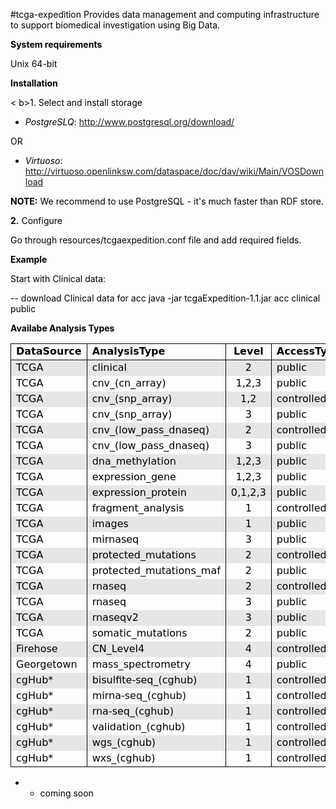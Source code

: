 #tcga-expedition
Provides data management and computing infrastructure to support biomedical investigation using Big Data.


<b>System requirements</b>

Unix 64-bit


<b>Installation</b>

< b>1.</b> Select and install storage

  - <i>PostgreSLQ</i>: http://www.postgresql.org/download/
  
 OR

 - <i>Virtuoso</i>: http://virtuoso.openlinksw.com/dataspace/doc/dav/wiki/Main/VOSDownload
 
<b>NOTE:</b> We recommend to use PostgreSQL - it's much faster than RDF store.

<b>2.</b> Configure

Go through resources/tcgaexpedition.conf file and add required fields.


<b>Example</b>

Start with Clinical data:

-- download Clinical data for acc
java -jar tcgaExpedition-1.1.jar acc clinical public


<b>Availabe Analysis Types</b>

<HTML>

<BODY TEXT="#000000">
<TABLE CELLSPACING="0" COLS="4" BORDER="0">
	<COLGROUP WIDTH="100"></COLGROUP>
	<COLGROUP WIDTH="199"></COLGROUP>
	<COLGROUP WIDTH="72"></COLGROUP>
	<COLGROUP WIDTH="113"></COLGROUP>
	<TR>
		<TD STYLE="border-top: 1px solid #000000; border-bottom: 1px solid #000000; border-left: 1px solid #000000; border-right: 1px solid #000000" HEIGHT="16" ALIGN="LEFT"><B><FONT FACE="DejaVu Sans">DataSource</FONT></B></TD>
		<TD STYLE="border-top: 1px solid #000000; border-bottom: 1px solid #000000; border-left: 1px solid #000000; border-right: 1px solid #000000" ALIGN="LEFT"><B><FONT FACE="DejaVu Sans" COLOR="#000000">AnalysisType</FONT></B></TD>
		<TD STYLE="border-top: 1px solid #000000; border-bottom: 1px solid #000000; border-left: 1px solid #000000; border-right: 1px solid #000000" ALIGN="CENTER" SDNUM="1033;0;@"><B><FONT FACE="DejaVu Sans">Level</FONT></B></TD>
		<TD STYLE="border-top: 1px solid #000000; border-bottom: 1px solid #000000; border-right: 1px solid #000000" ALIGN="LEFT"><B><FONT FACE="DejaVu Sans">AccessType</FONT></B></TD>
	</TR>
	<TR>
		<TD STYLE="border-left: 1px solid #000000; border-right: 1px solid #000000" HEIGHT="16" ALIGN="LEFT" BGCOLOR="#E6E6E6"><FONT FACE="DejaVu Sans">TCGA</FONT></TD>
		<TD STYLE="border-left: 1px solid #000000; border-right: 1px solid #000000" ALIGN="LEFT" BGCOLOR="#E6E6E6"><FONT FACE="DejaVu Sans" COLOR="#000000">clinical</FONT></TD>
		<TD STYLE="border-left: 1px solid #000000; border-right: 1px solid #000000" ALIGN="CENTER" BGCOLOR="#E6E6E6" SDVAL="2" SDNUM="1033;0;@"><FONT FACE="DejaVu Sans">2</FONT></TD>
		<TD STYLE="border-right: 1px solid #000000" ALIGN="LEFT" BGCOLOR="#E6E6E6"><FONT FACE="DejaVu Sans">public</FONT></TD>
	</TR>
	<TR>
		<TD STYLE="border-left: 1px solid #000000; border-right: 1px solid #000000" HEIGHT="16" ALIGN="LEFT"><FONT FACE="DejaVu Sans">TCGA</FONT></TD>
		<TD STYLE="border-left: 1px solid #000000; border-right: 1px solid #000000" ALIGN="LEFT"><FONT FACE="DejaVu Sans" COLOR="#000000">cnv_(cn_array)</FONT></TD>
		<TD STYLE="border-left: 1px solid #000000; border-right: 1px solid #000000" ALIGN="CENTER" SDNUM="1033;0;@"><FONT FACE="DejaVu Sans">1,2,3</FONT></TD>
		<TD STYLE="border-right: 1px solid #000000" ALIGN="LEFT"><FONT FACE="DejaVu Sans">public</FONT></TD>
	</TR>
	<TR>
		<TD STYLE="border-left: 1px solid #000000; border-right: 1px solid #000000" HEIGHT="16" ALIGN="LEFT" BGCOLOR="#E6E6E6"><FONT FACE="DejaVu Sans">TCGA</FONT></TD>
		<TD STYLE="border-left: 1px solid #000000; border-right: 1px solid #000000" ALIGN="LEFT" BGCOLOR="#E6E6E6"><FONT FACE="DejaVu Sans" COLOR="#000000">cnv_(snp_array)</FONT></TD>
		<TD STYLE="border-left: 1px solid #000000; border-right: 1px solid #000000" ALIGN="CENTER" BGCOLOR="#E6E6E6" SDNUM="1033;0;@"><FONT FACE="DejaVu Sans">1,2</FONT></TD>
		<TD STYLE="border-right: 1px solid #000000" ALIGN="LEFT" BGCOLOR="#E6E6E6"><FONT FACE="DejaVu Sans">controlled</FONT></TD>
	</TR>
	<TR>
		<TD STYLE="border-left: 1px solid #000000; border-right: 1px solid #000000" HEIGHT="16" ALIGN="LEFT"><FONT FACE="DejaVu Sans">TCGA</FONT></TD>
		<TD STYLE="border-left: 1px solid #000000; border-right: 1px solid #000000" ALIGN="LEFT"><FONT FACE="DejaVu Sans" COLOR="#000000">cnv_(snp_array)</FONT></TD>
		<TD STYLE="border-left: 1px solid #000000; border-right: 1px solid #000000" ALIGN="CENTER" SDVAL="3" SDNUM="1033;0;@"><FONT FACE="DejaVu Sans">3</FONT></TD>
		<TD STYLE="border-right: 1px solid #000000" ALIGN="LEFT"><FONT FACE="DejaVu Sans">public</FONT></TD>
	</TR>
	<TR>
		<TD STYLE="border-left: 1px solid #000000; border-right: 1px solid #000000" HEIGHT="16" ALIGN="LEFT" BGCOLOR="#E6E6E6"><FONT FACE="DejaVu Sans">TCGA</FONT></TD>
		<TD STYLE="border-left: 1px solid #000000; border-right: 1px solid #000000" ALIGN="LEFT" BGCOLOR="#E6E6E6"><FONT FACE="DejaVu Sans" COLOR="#000000">cnv_(low_pass_dnaseq)</FONT></TD>
		<TD STYLE="border-left: 1px solid #000000; border-right: 1px solid #000000" ALIGN="CENTER" BGCOLOR="#E6E6E6" SDVAL="2" SDNUM="1033;0;@"><FONT FACE="DejaVu Sans">2</FONT></TD>
		<TD STYLE="border-right: 1px solid #000000" ALIGN="LEFT" BGCOLOR="#E6E6E6"><FONT FACE="DejaVu Sans">controlled</FONT></TD>
	</TR>
	<TR>
		<TD STYLE="border-left: 1px solid #000000; border-right: 1px solid #000000" HEIGHT="16" ALIGN="LEFT"><FONT FACE="DejaVu Sans">TCGA</FONT></TD>
		<TD STYLE="border-left: 1px solid #000000; border-right: 1px solid #000000" ALIGN="LEFT"><FONT FACE="DejaVu Sans" COLOR="#000000">cnv_(low_pass_dnaseq)</FONT></TD>
		<TD STYLE="border-left: 1px solid #000000; border-right: 1px solid #000000" ALIGN="CENTER" SDVAL="3" SDNUM="1033;0;@"><FONT FACE="DejaVu Sans">3</FONT></TD>
		<TD STYLE="border-right: 1px solid #000000" ALIGN="LEFT"><FONT FACE="DejaVu Sans">public</FONT></TD>
	</TR>
	<TR>
		<TD STYLE="border-left: 1px solid #000000; border-right: 1px solid #000000" HEIGHT="16" ALIGN="LEFT" BGCOLOR="#E6E6E6"><FONT FACE="DejaVu Sans">TCGA</FONT></TD>
		<TD STYLE="border-left: 1px solid #000000; border-right: 1px solid #000000" ALIGN="LEFT" BGCOLOR="#E6E6E6"><FONT FACE="DejaVu Sans" COLOR="#000000">dna_methylation</FONT></TD>
		<TD STYLE="border-left: 1px solid #000000; border-right: 1px solid #000000" ALIGN="CENTER" BGCOLOR="#E6E6E6" SDNUM="1033;0;@"><FONT FACE="DejaVu Sans">1,2,3</FONT></TD>
		<TD STYLE="border-right: 1px solid #000000" ALIGN="LEFT" BGCOLOR="#E6E6E6"><FONT FACE="DejaVu Sans">public</FONT></TD>
	</TR>
	<TR>
		<TD STYLE="border-left: 1px solid #000000; border-right: 1px solid #000000" HEIGHT="16" ALIGN="LEFT"><FONT FACE="DejaVu Sans">TCGA</FONT></TD>
		<TD STYLE="border-left: 1px solid #000000; border-right: 1px solid #000000" ALIGN="LEFT"><FONT FACE="DejaVu Sans" COLOR="#000000">expression_gene</FONT></TD>
		<TD STYLE="border-left: 1px solid #000000; border-right: 1px solid #000000" ALIGN="CENTER" SDNUM="1033;0;@"><FONT FACE="DejaVu Sans">1,2,3</FONT></TD>
		<TD STYLE="border-right: 1px solid #000000" ALIGN="LEFT"><FONT FACE="DejaVu Sans">public</FONT></TD>
	</TR>
	<TR>
		<TD STYLE="border-left: 1px solid #000000; border-right: 1px solid #000000" HEIGHT="16" ALIGN="LEFT" BGCOLOR="#E6E6E6"><FONT FACE="DejaVu Sans">TCGA</FONT></TD>
		<TD STYLE="border-left: 1px solid #000000; border-right: 1px solid #000000" ALIGN="LEFT" BGCOLOR="#E6E6E6"><FONT FACE="DejaVu Sans" COLOR="#000000">expression_protein</FONT></TD>
		<TD STYLE="border-left: 1px solid #000000; border-right: 1px solid #000000" ALIGN="CENTER" BGCOLOR="#E6E6E6" SDNUM="1033;0;@"><FONT FACE="DejaVu Sans">0,1,2,3</FONT></TD>
		<TD STYLE="border-right: 1px solid #000000" ALIGN="LEFT" BGCOLOR="#E6E6E6"><FONT FACE="DejaVu Sans">public</FONT></TD>
	</TR>
	<TR>
		<TD STYLE="border-left: 1px solid #000000; border-right: 1px solid #000000" HEIGHT="16" ALIGN="LEFT"><FONT FACE="DejaVu Sans">TCGA</FONT></TD>
		<TD STYLE="border-left: 1px solid #000000; border-right: 1px solid #000000" ALIGN="LEFT"><FONT FACE="DejaVu Sans" COLOR="#000000">fragment_analysis</FONT></TD>
		<TD STYLE="border-left: 1px solid #000000; border-right: 1px solid #000000" ALIGN="CENTER" SDVAL="1" SDNUM="1033;0;@"><FONT FACE="DejaVu Sans">1</FONT></TD>
		<TD STYLE="border-right: 1px solid #000000" ALIGN="LEFT"><FONT FACE="DejaVu Sans">controlled</FONT></TD>
	</TR>
	<TR>
		<TD STYLE="border-left: 1px solid #000000; border-right: 1px solid #000000" HEIGHT="16" ALIGN="LEFT" BGCOLOR="#E6E6E6"><FONT FACE="DejaVu Sans">TCGA</FONT></TD>
		<TD STYLE="border-left: 1px solid #000000; border-right: 1px solid #000000" ALIGN="LEFT" BGCOLOR="#E6E6E6"><FONT FACE="DejaVu Sans" COLOR="#000000">images</FONT></TD>
		<TD STYLE="border-left: 1px solid #000000; border-right: 1px solid #000000" ALIGN="CENTER" BGCOLOR="#E6E6E6" SDVAL="1" SDNUM="1033;0;@"><FONT FACE="DejaVu Sans">1</FONT></TD>
		<TD STYLE="border-right: 1px solid #000000" ALIGN="LEFT" BGCOLOR="#E6E6E6"><FONT FACE="DejaVu Sans">public</FONT></TD>
	</TR>
	<TR>
		<TD STYLE="border-left: 1px solid #000000; border-right: 1px solid #000000" HEIGHT="16" ALIGN="LEFT"><FONT FACE="DejaVu Sans">TCGA</FONT></TD>
		<TD STYLE="border-left: 1px solid #000000; border-right: 1px solid #000000" ALIGN="LEFT"><FONT FACE="DejaVu Sans" COLOR="#000000">mirnaseq</FONT></TD>
		<TD STYLE="border-left: 1px solid #000000; border-right: 1px solid #000000" ALIGN="CENTER" SDVAL="3" SDNUM="1033;0;@"><FONT FACE="DejaVu Sans">3</FONT></TD>
		<TD STYLE="border-right: 1px solid #000000" ALIGN="LEFT"><FONT FACE="DejaVu Sans">public</FONT></TD>
	</TR>
	<TR>
		<TD STYLE="border-left: 1px solid #000000; border-right: 1px solid #000000" HEIGHT="16" ALIGN="LEFT" BGCOLOR="#E6E6E6"><FONT FACE="DejaVu Sans">TCGA</FONT></TD>
		<TD STYLE="border-left: 1px solid #000000; border-right: 1px solid #000000" ALIGN="LEFT" BGCOLOR="#E6E6E6"><FONT FACE="DejaVu Sans" COLOR="#000000">protected_mutations</FONT></TD>
		<TD STYLE="border-left: 1px solid #000000; border-right: 1px solid #000000" ALIGN="CENTER" BGCOLOR="#E6E6E6" SDVAL="2" SDNUM="1033;0;@"><FONT FACE="DejaVu Sans">2</FONT></TD>
		<TD STYLE="border-right: 1px solid #000000" ALIGN="LEFT" BGCOLOR="#E6E6E6"><FONT FACE="DejaVu Sans">controlled</FONT></TD>
	</TR>
	<TR>
		<TD STYLE="border-left: 1px solid #000000; border-right: 1px solid #000000" HEIGHT="16" ALIGN="LEFT"><FONT FACE="DejaVu Sans">TCGA</FONT></TD>
		<TD STYLE="border-left: 1px solid #000000; border-right: 1px solid #000000" ALIGN="LEFT"><FONT FACE="DejaVu Sans" COLOR="#000000">protected_mutations_maf</FONT></TD>
		<TD STYLE="border-left: 1px solid #000000; border-right: 1px solid #000000" ALIGN="CENTER" SDVAL="2" SDNUM="1033;0;@"><FONT FACE="DejaVu Sans">2</FONT></TD>
		<TD STYLE="border-right: 1px solid #000000" ALIGN="LEFT"><FONT FACE="DejaVu Sans">public</FONT></TD>
	</TR>
	<TR>
		<TD STYLE="border-left: 1px solid #000000; border-right: 1px solid #000000" HEIGHT="16" ALIGN="LEFT" BGCOLOR="#E6E6E6"><FONT FACE="DejaVu Sans">TCGA</FONT></TD>
		<TD STYLE="border-left: 1px solid #000000; border-right: 1px solid #000000" ALIGN="LEFT" BGCOLOR="#E6E6E6"><FONT FACE="DejaVu Sans" COLOR="#000000">rnaseq</FONT></TD>
		<TD STYLE="border-left: 1px solid #000000; border-right: 1px solid #000000" ALIGN="CENTER" BGCOLOR="#E6E6E6" SDVAL="2" SDNUM="1033;0;@"><FONT FACE="DejaVu Sans">2</FONT></TD>
		<TD STYLE="border-right: 1px solid #000000" ALIGN="LEFT" BGCOLOR="#E6E6E6"><FONT FACE="DejaVu Sans">controlled</FONT></TD>
	</TR>
	<TR>
		<TD STYLE="border-left: 1px solid #000000; border-right: 1px solid #000000" HEIGHT="16" ALIGN="LEFT"><FONT FACE="DejaVu Sans">TCGA</FONT></TD>
		<TD STYLE="border-left: 1px solid #000000; border-right: 1px solid #000000" ALIGN="LEFT"><FONT FACE="DejaVu Sans" COLOR="#000000">rnaseq</FONT></TD>
		<TD STYLE="border-left: 1px solid #000000; border-right: 1px solid #000000" ALIGN="CENTER" SDVAL="3" SDNUM="1033;0;@"><FONT FACE="DejaVu Sans">3</FONT></TD>
		<TD STYLE="border-right: 1px solid #000000" ALIGN="LEFT"><FONT FACE="DejaVu Sans">public</FONT></TD>
	</TR>
	<TR>
		<TD STYLE="border-left: 1px solid #000000; border-right: 1px solid #000000" HEIGHT="16" ALIGN="LEFT" BGCOLOR="#E6E6E6"><FONT FACE="DejaVu Sans">TCGA</FONT></TD>
		<TD STYLE="border-left: 1px solid #000000; border-right: 1px solid #000000" ALIGN="LEFT" BGCOLOR="#E6E6E6"><FONT FACE="DejaVu Sans" COLOR="#000000">rnaseqv2</FONT></TD>
		<TD STYLE="border-left: 1px solid #000000; border-right: 1px solid #000000" ALIGN="CENTER" BGCOLOR="#E6E6E6" SDVAL="3" SDNUM="1033;0;@"><FONT FACE="DejaVu Sans">3</FONT></TD>
		<TD STYLE="border-right: 1px solid #000000" ALIGN="LEFT" BGCOLOR="#E6E6E6"><FONT FACE="DejaVu Sans">public</FONT></TD>
	</TR>
	<TR>
		<TD STYLE="border-left: 1px solid #000000; border-right: 1px solid #000000" HEIGHT="16" ALIGN="LEFT"><FONT FACE="DejaVu Sans">TCGA</FONT></TD>
		<TD STYLE="border-left: 1px solid #000000; border-right: 1px solid #000000" ALIGN="LEFT"><FONT FACE="DejaVu Sans" COLOR="#000000">somatic_mutations</FONT></TD>
		<TD STYLE="border-left: 1px solid #000000; border-right: 1px solid #000000" ALIGN="CENTER" SDVAL="2" SDNUM="1033;0;@"><FONT FACE="DejaVu Sans">2</FONT></TD>
		<TD STYLE="border-right: 1px solid #000000" ALIGN="LEFT"><FONT FACE="DejaVu Sans">public</FONT></TD>
	</TR>
	<TR>
		<TD STYLE="border-left: 1px solid #000000; border-right: 1px solid #000000" HEIGHT="16" ALIGN="LEFT" BGCOLOR="#E6E6E6"><FONT FACE="DejaVu Sans">Firehose</FONT></TD>
		<TD STYLE="border-left: 1px solid #000000; border-right: 1px solid #000000" ALIGN="LEFT" BGCOLOR="#E6E6E6"><FONT FACE="DejaVu Sans" COLOR="#000000">CN_Level4</FONT></TD>
		<TD STYLE="border-left: 1px solid #000000; border-right: 1px solid #000000" ALIGN="CENTER" BGCOLOR="#E6E6E6" SDVAL="4" SDNUM="1033;0;@"><FONT FACE="DejaVu Sans">4</FONT></TD>
		<TD STYLE="border-right: 1px solid #000000" ALIGN="LEFT" BGCOLOR="#E6E6E6"><FONT FACE="DejaVu Sans">controlled</FONT></TD>
	</TR>
	<TR>
		<TD STYLE="border-left: 1px solid #000000; border-right: 1px solid #000000" HEIGHT="16" ALIGN="LEFT"><FONT FACE="DejaVu Sans">Georgetown</FONT></TD>
		<TD STYLE="border-left: 1px solid #000000; border-right: 1px solid #000000" ALIGN="LEFT"><FONT FACE="DejaVu Sans" COLOR="#000000">mass_spectrometry</FONT></TD>
		<TD STYLE="border-left: 1px solid #000000; border-right: 1px solid #000000" ALIGN="CENTER" SDVAL="4" SDNUM="1033;0;@"><FONT FACE="DejaVu Sans">4</FONT></TD>
		<TD STYLE="border-right: 1px solid #000000" ALIGN="LEFT"><FONT FACE="DejaVu Sans">public</FONT></TD>
	</TR>
	<TR>
		<TD STYLE="border-left: 1px solid #000000; border-right: 1px solid #000000" HEIGHT="17" ALIGN="LEFT" BGCOLOR="#E6E6E6"><FONT FACE="DejaVu Sans">cgHub*</FONT></TD>
		<TD STYLE="border-left: 1px solid #000000; border-right: 1px solid #000000" ALIGN="LEFT" BGCOLOR="#E6E6E6"><FONT FACE="DejaVu Sans" COLOR="#000000">bisulfite-seq_(cghub)</FONT></TD>
		<TD STYLE="border-left: 1px solid #000000; border-right: 1px solid #000000" ALIGN="CENTER" BGCOLOR="#E6E6E6" SDVAL="1" SDNUM="1033;0;@"><FONT FACE="DejaVu Sans">1</FONT></TD>
		<TD STYLE="border-right: 1px solid #000000" ALIGN="LEFT" BGCOLOR="#E6E6E6"><FONT FACE="DejaVu Sans">controlled</FONT></TD>
	</TR>
	<TR>
		<TD STYLE="border-left: 1px solid #000000; border-right: 1px solid #000000" HEIGHT="17" ALIGN="LEFT"><FONT FACE="DejaVu Sans">cgHub*</FONT></TD>
		<TD STYLE="border-left: 1px solid #000000; border-right: 1px solid #000000" ALIGN="LEFT"><FONT FACE="DejaVu Sans" COLOR="#000000">mirna-seq_(cghub)</FONT></TD>
		<TD STYLE="border-left: 1px solid #000000; border-right: 1px solid #000000" ALIGN="CENTER" SDVAL="1" SDNUM="1033;0;@"><FONT FACE="DejaVu Sans">1</FONT></TD>
		<TD STYLE="border-right: 1px solid #000000" ALIGN="LEFT"><FONT FACE="DejaVu Sans">controlled</FONT></TD>
	</TR>
	<TR>
		<TD STYLE="border-left: 1px solid #000000; border-right: 1px solid #000000" HEIGHT="17" ALIGN="LEFT" BGCOLOR="#E6E6E6"><FONT FACE="DejaVu Sans">cgHub*</FONT></TD>
		<TD STYLE="border-left: 1px solid #000000; border-right: 1px solid #000000" ALIGN="LEFT" BGCOLOR="#E6E6E6"><FONT FACE="DejaVu Sans" COLOR="#000000">rna-seq_(cghub)</FONT></TD>
		<TD STYLE="border-left: 1px solid #000000; border-right: 1px solid #000000" ALIGN="CENTER" BGCOLOR="#E6E6E6" SDVAL="1" SDNUM="1033;0;@"><FONT FACE="DejaVu Sans">1</FONT></TD>
		<TD STYLE="border-right: 1px solid #000000" ALIGN="LEFT" BGCOLOR="#E6E6E6"><FONT FACE="DejaVu Sans">controlled</FONT></TD>
	</TR>
	<TR>
		<TD STYLE="border-left: 1px solid #000000; border-right: 1px solid #000000" HEIGHT="17" ALIGN="LEFT"><FONT FACE="DejaVu Sans">cgHub*</FONT></TD>
		<TD STYLE="border-left: 1px solid #000000; border-right: 1px solid #000000" ALIGN="LEFT"><FONT FACE="DejaVu Sans" COLOR="#000000">validation_(cghub)</FONT></TD>
		<TD STYLE="border-left: 1px solid #000000; border-right: 1px solid #000000" ALIGN="CENTER" SDVAL="1" SDNUM="1033;0;@"><FONT FACE="DejaVu Sans">1</FONT></TD>
		<TD STYLE="border-right: 1px solid #000000" ALIGN="LEFT"><FONT FACE="DejaVu Sans">controlled</FONT></TD>
	</TR>
	<TR>
		<TD STYLE="border-left: 1px solid #000000; border-right: 1px solid #000000" HEIGHT="17" ALIGN="LEFT" BGCOLOR="#E6E6E6"><FONT FACE="DejaVu Sans">cgHub*</FONT></TD>
		<TD STYLE="border-left: 1px solid #000000; border-right: 1px solid #000000" ALIGN="LEFT" BGCOLOR="#E6E6E6"><FONT FACE="DejaVu Sans" COLOR="#000000">wgs_(cghub)</FONT></TD>
		<TD STYLE="border-left: 1px solid #000000; border-right: 1px solid #000000" ALIGN="CENTER" BGCOLOR="#E6E6E6" SDVAL="1" SDNUM="1033;0;@"><FONT FACE="DejaVu Sans">1</FONT></TD>
		<TD STYLE="border-right: 1px solid #000000" ALIGN="LEFT" BGCOLOR="#E6E6E6"><FONT FACE="DejaVu Sans">controlled</FONT></TD>
	</TR>
	<TR>
		<TD STYLE="border-bottom: 1px solid #000000; border-left: 1px solid #000000; border-right: 1px solid #000000" HEIGHT="17" ALIGN="LEFT"><FONT FACE="DejaVu Sans">cgHub*</FONT></TD>
		<TD STYLE="border-bottom: 1px solid #000000; border-left: 1px solid #000000; border-right: 1px solid #000000" ALIGN="LEFT"><FONT FACE="DejaVu Sans" COLOR="#000000">wxs_(cghub)</FONT></TD>
		<TD STYLE="border-bottom: 1px solid #000000; border-left: 1px solid #000000; border-right: 1px solid #000000" ALIGN="CENTER" SDVAL="1" SDNUM="1033;0;@"><FONT FACE="DejaVu Sans">1</FONT></TD>
		<TD STYLE="border-bottom: 1px solid #000000; border-right: 1px solid #000000" ALIGN="LEFT"><FONT FACE="DejaVu Sans">controlled</FONT></TD>
	</TR>
</TABLE>
<!-- ************************************************************************** -->
</BODY>

</HTML>

* - coming soon

